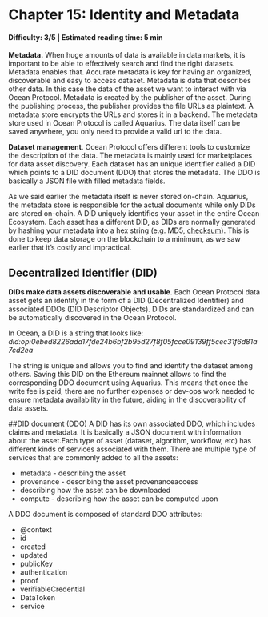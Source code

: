 # Chapter 15: Identity and Metadata
#### Difficulty: **3/5** \| Estimated reading time: **5 min**

<dialog character="mantaray">Before discovering how the ocean marketplace is populated, let’s first understand how Ocean assigns every dataset a unique ID.</dialog>

**Metadata.** When huge amounts of data is available in data markets, it is important to be able to effectively search and find the right datasets. Metadata enables that. Accurate metadata is key for having an organized, discoverable and easy to access dataset. Metadata is data that describes other data. In this case the data of the asset we want to interact with via Ocean Protocol. Metadata is created by the publisher of the asset. During the publishing process, the publisher provides the file URLs as plaintext. A metadata store encrypts the URLs and stores it in a backend. The metadata store used in Ocean Protocol is called Aquarius. The data itself can be saved anywhere, you only need to provide a valid url to the data.

**Dataset management**. Ocean Protocol offers different tools to customize the description of the data. The metadata is mainly used for marketplaces for data asset discovery. Each dataset has an unique identifier called a DID which points to a DID document (DDO) that stores the metadata. The DDO is basically a JSON file with filled metadata fields.

As we said earlier the metadata itself is never stored on-chain. Aquarius, the metadata store is responsible for the actual documents while only DIDs are stored on-chain. A DID uniquely identifies your asset in the entire Ocean Ecosystem. Each asset has a different DID, as DIDs are normally generated by hashing your metadata into a hex string (e.g. MD5, [checksum](https://en.wikipedia.org/wiki/Checksum)). This is done to keep data storage on the blockchain to a minimum, as we saw earlier that it’s costly and impractical.

## Decentralized Identifier (DID)
**DIDs make data assets discoverable and usable**. Each Ocean Protocol data asset gets an identity in the form of a DID (Decentralized Identifier) and associated DDOs (DID Descriptor Objects). DIDs are standardized and can be automatically discovered in the Ocean Protocol.

In Ocean, a DID is a string that looks like:
*did:op:0ebed8226ada17fde24b6bf2b95d27f8f05fcce09139ff5cec31f6d81a7cd2ea*

The string is unique and allows you to find and identify the dataset among others. Saving this DID on the Ethereum mainnet allows to find the corresponding DDO document using Aquarius. This means that once the write fee is paid, there are no further expenses or dev-ops work needed to ensure metadata availability in the future, aiding in the discoverability of data assets.


##DID document (DDO)
A DID has its own associated DDO, which includes claims and metadata. It is basically a JSON document with information about the asset.Each type of asset (dataset, algorithm, workflow, etc) has different kinds of services associated with them. There are multiple type of services that are commonly added to all the assets:

- metadata - describing the asset
- provenance - describing the asset provenanceaccess 
- describing how the asset can be downloaded
- compute - describing how the asset can be computed upon

A DDO document is composed of standard DDO attributes:

- @context
- id
- created
- updated
- publicKey
- authentication
- proof
- verifiableCredential
- DataToken
- service